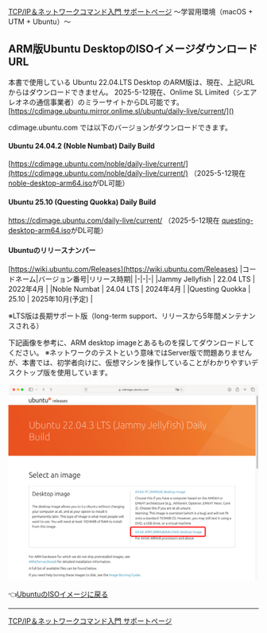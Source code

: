 [TCP/IP＆ネットワークコマンド入門 サポートページ](https://nisim-m.github.io/tcpipcmdbook/) ～学習用環境（macOS + UTM + Ubuntu）～

## ARM版Ubuntu DesktopのISOイメージダウンロードURL

本書で使用している Ubuntu 22.04.LTS Desktop のARM版は、現在、上記URLからはダウンロードできません。
2025-5-12現在、Onlime SL Limited（シエアレオネの通信事業者）のミラーサイトからDL可能です。
[https://cdimage.ubuntu.mirror.onlime.sl/ubuntu/daily-live/current/]()

cdimage.ubuntu.com では以下のバージョンがダウンロードできます。

#### Ubuntu 24.04.2 (Noble Numbat) Daily Build
[https://cdimage.ubuntu.com/noble/daily-live/current/](https://cdimage.ubuntu.com/noble/daily-live/current/)
（2025-5-12現在 [noble-desktop-arm64.iso](https://cdimage.ubuntu.com/noble/daily-live/current/noble-desktop-arm64.iso)がDL可能）

#### Ubuntu 25.10 (Questing Quokka) Daily Build
https://cdimage.ubuntu.com/daily-live/current/
（2025-5-12現在 [questing-desktop-arm64.iso](https://cdimage.ubuntu.com/daily-live/current/questing-desktop-arm64.iso)がDL可能）

#### Ubuntuのリリースナンバー
[https://wiki.ubuntu.com/Releases](https://wiki.ubuntu.com/Releases)
|コードネーム|バージョン番号|リリース時期|
|-|-|-|
|Jammy Jellyfish | 22.04 LTS | 2022年4月 |
|Noble Numbat    | 24.04 LTS | 2024年4月 |
|Questing Quokka | 25.10 | 2025年10月(予定) |

※LTS版は長期サポート版（long-term support、リリースから5年間メンテナンスされる）

下記画像を参考に、ARM desktop imageとあるものを探してダウンロードしてください。
※ネットワークのテストという意味ではServer版で問題ありませんが、本書では、初学者向けに、仮想マシンを操作していることがわかりやすいデスクトップ版を使用しています。

![参考](images/2024-04-21-12-52-42.png)

👈[UbuntuのISOイメージに戻る](install-utm.html#ubuntuのisoイメージ)

----
[TCP/IP＆ネットワークコマンド入門 サポートページ](https://nisim-m.github.io/tcpipcmdbook/)
